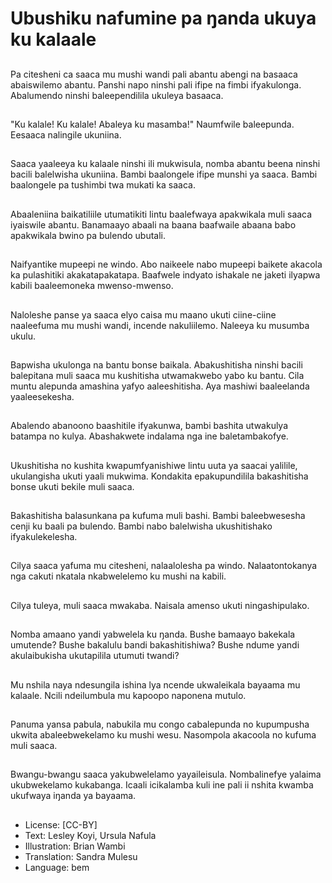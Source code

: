 # Ubushiku nafumine pa ŋanda ukuya ku kalaale

##
Pa citesheni ca saaca mu mushi wandi pali abantu abengi na basaaca abaiswilemo abantu. Panshi napo ninshi pali ifipe na fimbi ifyakulonga. Abalumendo ninshi baleependilila ukuleya basaaca.

##
"Ku kalale! Ku kalale! Abaleya ku masamba!" Naumfwile baleepunda. Eesaaca nalingile ukuniina.

##
Saaca yaaleeya ku kalaale ninshi ili mukwisula, nomba abantu beena ninshi bacili balelwisha ukuniina. Bambi baalongele ifipe munshi ya saaca. Bambi baalongele pa tushimbi twa mukati ka saaca.

##
Abaaleniina baikatiliile utumatikiti lintu baalefwaya apakwikala muli saaca iyaiswile abantu. Banamaayo abaali na baana baafwaile abaana babo apakwikala bwino pa bulendo ubutali.

##
Naifyantike mupeepi ne windo. Abo naikeele nabo mupeepi baikete akacola ka pulashitiki akakatapakatapa. Baafwele indyato ishakale ne jaketi ilyapwa kabili baaleemoneka mwenso-mwenso.

##
Naloleshe panse ya saaca elyo caisa mu maano ukuti ciine-ciine naaleefuma mu mushi wandi, incende nakuliilemo. Naleeya ku musumba ukulu.

##
Bapwisha ukulonga na bantu bonse baikala. Abakushitisha ninshi bacili balepitana muli saaca mu kushitisha utwamakwebo yabo ku bantu. Cila muntu alepunda amashina yafyo aaleeshitisha. Aya mashiwi baaleelanda yaaleesekesha.

##
Abalendo abanoono baashitile ifyakunwa, bambi bashita utwakulya batampa no kulya. Abashakwete indalama nga ine baletambakofye.

##
Ukushitisha no kushita kwapumfyanishiwe lintu uuta ya saacai yalilile, ukulangisha ukuti yaali mukwima. Kondakita epakupundilila bakashitisha bonse ukuti bekile muli saaca.

##
Bakashitisha balasunkana pa kufuma muli bashi. Bambi baleebwesesha cenji ku baali pa bulendo. Bambi nabo balelwisha ukushitishako ifyakulekelesha.

##
Cilya saaca yafuma mu citesheni, nalaalolesha pa windo. Nalaatontokanya nga cakuti nkatala nkabwelelemo ku mushi na kabili.

##
Cilya tuleya, muli saaca mwakaba. Naisala amenso ukuti ningashipulako.

##
Nomba amaano yandi yabwelela ku ŋanda. Bushe bamaayo bakekala umutende? Bushe bakalulu bandi bakashitishiwa? Bushe ndume yandi akulaibukisha ukutapilila utumuti twandi?

##
Mu nshila naya ndesungila ishina lya ncende ukwaleikala bayaama mu kalaale. Ncili ndeilumbula mu kapoopo naponena mutulo.

##
Panuma yansa pabula, nabukila mu congo cabalepunda no kupumpusha ukwita abaleebwekelamo ku mushi wesu. Nasompola akacoola no kufuma muli saaca.

##
Bwangu-bwangu saaca yakubwelelamo yayaileisula. Nombalinefye yalaima ukubwekelamo kukabanga. Icaali icikalamba kuli ine pali ii nshita kwamba ukufwaya iŋanda ya bayaama.

##
* License: [CC-BY]
* Text: Lesley Koyi, Ursula Nafula
* Illustration: Brian Wambi
* Translation: Sandra Mulesu
* Language: bem

